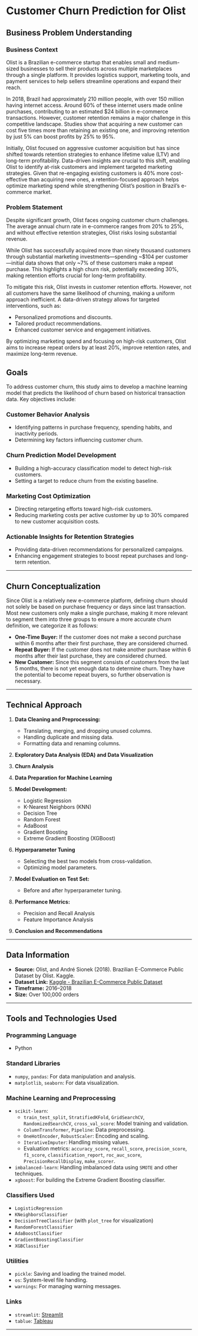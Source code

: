 # Customer Churn Prediction for Olist

## Business Problem Understanding

### Business Context

Olist is a Brazilian e-commerce startup that enables small and medium-sized businesses to sell their products across multiple marketplaces through a single platform. It provides logistics support, marketing tools, and payment services to help sellers streamline operations and expand their reach.

In 2018, Brazil had approximately 210 million people, with over 150 million having internet access. Around 60% of these internet users made online purchases, contributing to an estimated $24 billion in e-commerce transactions. However, customer retention remains a major challenge in this competitive landscape. Studies show that acquiring a new customer can cost five times more than retaining an existing one, and improving retention by just 5% can boost profits by 25% to 95%.

Initially, Olist focused on aggressive customer acquisition but has since shifted towards retention strategies to enhance lifetime value (LTV) and long-term profitability. Data-driven insights are crucial to this shift, enabling Olist to identify at-risk customers and implement targeted marketing strategies. Given that re-engaging existing customers is 40% more cost-effective than acquiring new ones, a retention-focused approach helps optimize marketing spend while strengthening Olist’s position in Brazil’s e-commerce market.

### Problem Statement

Despite significant growth, Olist faces ongoing customer churn challenges. The average annual churn rate in e-commerce ranges from 20% to 25%, and without effective retention strategies, Olist risks losing substantial revenue.

While Olist has successfully acquired more than ninety thousand customers through substantial marketing investments—spending ~$104 per customer—initial data shows that only ~7% of these customers make a repeat purchase. This highlights a high churn risk, potentially exceeding 30%, making retention efforts crucial for long-term profitability.

To mitigate this risk, Olist invests in customer retention efforts. However, not all customers have the same likelihood of churning, making a uniform approach inefficient. A data-driven strategy allows for targeted interventions, such as:

- Personalized promotions and discounts.
- Tailored product recommendations.
- Enhanced customer service and engagement initiatives.

By optimizing marketing spend and focusing on high-risk customers, Olist aims to increase repeat orders by at least 20%, improve retention rates, and maximize long-term revenue.

## Goals

To address customer churn, this study aims to develop a machine learning model that predicts the likelihood of churn based on historical transaction data. Key objectives include:

### Customer Behavior Analysis

- Identifying patterns in purchase frequency, spending habits, and inactivity periods.
- Determining key factors influencing customer churn.

### Churn Prediction Model Development

- Building a high-accuracy classification model to detect high-risk customers.
- Setting a target to reduce churn from the existing baseline.

### Marketing Cost Optimization

- Directing retargeting efforts toward high-risk customers.
- Reducing marketing costs per active customer by up to 30% compared to new customer acquisition costs.

### Actionable Insights for Retention Strategies

- Providing data-driven recommendations for personalized campaigns.
- Enhancing engagement strategies to boost repeat purchases and long-term retention.

---

## Churn Conceptualization

Since Olist is a relatively new e-commerce platform, defining churn should not solely be based on purchase frequency or days since last transaction. Most new customers only make a single purchase, making it more relevant to segment them into three groups to ensure a more accurate churn definition, we categorize it as follows:

- **One-Time Buyer:** If the customer does not make a second purchase within 6 months after their first purchase, they are considered churned.
- **Repeat Buyer:** If the customer does not make another purchase within 6 months after their last purchase, they are considered churned.
- **New Customer:** Since this segment consists of customers from the last 5 months, there is not yet enough data to determine churn. They have the potential to become repeat buyers, so further observation is necessary.

---

## Technical Approach

1. **Data Cleaning and Preprocessing:**

   - Translating, merging, and dropping unused columns.
   - Handling duplicate and missing data.
   - Formatting data and renaming columns.

2. **Exploratory Data Analysis (EDA) and Data Visualization**

3. **Churn Analysis**

4. **Data Preparation for Machine Learning**

5. **Model Development:**

   - Logistic Regression
   - K-Nearest Neighbors (KNN)
   - Decision Tree
   - Random Forest
   - AdaBoost
   - Gradient Boosting
   - Extreme Gradient Boosting (XGBoost)

6. **Hyperparameter Tuning**

   - Selecting the best two models from cross-validation.
   - Optimizing model parameters.

7. **Model Evaluation on Test Set:**

   - Before and after hyperparameter tuning.

8. **Performance Metrics:**

   - Precision and Recall Analysis
   - Feature Importance Analysis

9. **Conclusion and Recommendations**

---

## Data Information

- **Source:** Olist, and André Sionek (2018). Brazilian E-Commerce Public Dataset by Olist. Kaggle.
- **Dataset Link:** [Kaggle - Brazilian E-Commerce Public Dataset](https://www.kaggle.com/datasets/olistbr/brazilian-ecommerce)
- **Timeframe:** 2016–2018
- **Size:** Over 100,000 orders

---

## Tools and Technologies Used

### Programming Language

- Python

### Standard Libraries

- `numpy`, `pandas`: For data manipulation and analysis.
- `matplotlib`, `seaborn`: For data visualization.

### Machine Learning and Preprocessing

- `scikit-learn`:
  - `train_test_split`, `StratifiedKFold`, `GridSearchCV`, `RandomizedSearchCV`, `cross_val_score`: Model training and validation.
  - `ColumnTransformer`, `Pipeline`: Data preprocessing.
  - `OneHotEncoder`, `RobustScaler`: Encoding and scaling.
  - `IterativeImputer`: Handling missing values.
  - Evaluation metrics: `accuracy_score`, `recall_score`, `precision_score`, `f1_score`, `classification_report`, `roc_auc_score`, `PrecisionRecallDisplay`, `make_scorer`.
- `imbalanced-learn`: Handling imbalanced data using `SMOTE` and other techniques.
- `xgboost`: For building the Extreme Gradient Boosting classifier.

### Classifiers Used

- `LogisticRegression`
- `KNeighborsClassifier`
- `DecisionTreeClassifier` (with `plot_tree` for visualization)
- `RandomForestClassifier`
- `AdaBoostClassifier`
- `GradientBoostingClassifier`
- `XGBClassifier`

### Utilities

- `pickle`: Saving and loading the trained model.
- `os`: System-level file handling.
- `warnings`: For managing warning messages.

### Links

- `streamlit`: [Streamlit](https://brazillian-olist-churn-prediction.streamlit.app/)
- `tablue`: [Tableau](https://public.tableau.com/app/profile/latif.ramadhan/viz/AlphaTeam-Olist/A_Overview?publish=yes)

---

